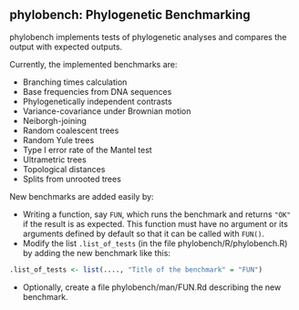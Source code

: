 ## phylobench: Phylogenetic Benchmarking

phylobench implements tests of phylogenetic analyses and compares the output with expected outputs.

Currently, the implemented benchmarks are:

- Branching times calculation
- Base frequencies from DNA sequences
- Phylogenetically independent contrasts
- Variance-covariance under Brownian motion
- Neiborgh-joining
- Random coalescent trees
- Random Yule trees
- Type I error rate of the Mantel test
- Ultrametric trees
- Topological distances
- Splits from unrooted trees

New benchmarks are added easily by:

- Writing a function, say `FUN`, which runs the benchmark and returns `"OK"` if the result is as expected. This function must have no argument or its arguments defined by default so that it can be called with `FUN()`.
- Modify the list `.list_of_tests` (in the file phylobench/R/phylobench.R) by adding the new benchmark like this:

```r
.list_of_tests <- list(...., "Title of the benchmark" = "FUN")
```

- Optionally, create a file phylobench/man/FUN.Rd describing the new benchmark.
